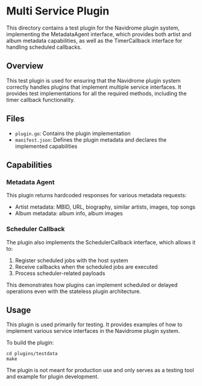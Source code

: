 # Multi Service Plugin

This directory contains a test plugin for the Navidrome plugin system, implementing the MetadataAgent interface, which provides both artist and album metadata capabilities, as well as the TimerCallback interface for handling scheduled callbacks.

## Overview

This test plugin is used for ensuring that the Navidrome plugin system correctly handles plugins that implement multiple service interfaces. It provides test implementations for all the required methods, including the timer callback functionality.

## Files

- `plugin.go`: Contains the plugin implementation
- `manifest.json`: Defines the plugin metadata and declares the implemented capabilities

## Capabilities

### Metadata Agent

This plugin returns hardcoded responses for various metadata requests:

- Artist metadata: MBID, URL, biography, similar artists, images, top songs
- Album metadata: album info, album images

### Scheduler Callback

The plugin also implements the SchedulerCallback interface, which allows it to:

1. Register scheduled jobs with the host system
2. Receive callbacks when the scheduled jobs are executed
3. Process scheduler-related payloads

This demonstrates how plugins can implement scheduled or delayed operations even with the stateless plugin architecture.

## Usage

This plugin is used primarily for testing. It provides examples of how to implement various service interfaces in the Navidrome plugin system.

To build the plugin:

```
cd plugins/testdata
make
```

The plugin is not meant for production use and only serves as a testing tool and example for plugin development.
